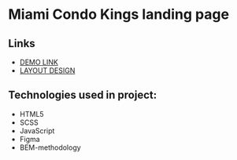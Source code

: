 # Miami Condo Kings landing page
## Links
- [DEMO LINK](https://vadym-mishchenko.github.io/layout_miami/)
- [LAYOUT DESIGN](https://www.figma.com/file/nHz8bflIwJaWP3P99vKTH5/miami_home_new?node-id=16033%3A3)

## Technologies used in project:
- HTML5
- SCSS
- JavaScript
- Figma
- BEM-methodology

